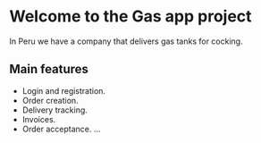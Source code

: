 # Welcome to the Gas app project

In Peru we have a company that delivers gas tanks for cocking.

## Main features

- Login and registration.
- Order creation.
- Delivery tracking.
- Invoices.
- Order acceptance.
...

